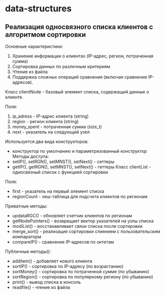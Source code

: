 # data-structures
## Реализация односвязного списка клиентов с алгоритмом сортировки
Основные характеристики:
  1. Хранение информации о клиентах (IP-адрес, регион, потраченная сумма)
  2. Сортировка данных по различным критериям
  3. Чтение из файла
  4. Поддержка сложных операций сравнения (включая сравнение IP-адресов).
     
Класс clientNode - базовый элемент списка, содержащий данные о клиенте.

Поля:
  1. ip_adress - IP-адрес клиента (string)
  2. region - регион клиента (string)
  3. money_spent - потраченная сумма (size_t)
  4. next - указатель на следующий узел

Используется два вида конструкторов:
  * конструктор по умолчанию и параметризованный конструктор
Методы доступа:
  * setIP(), setRGN(), setMNST(), setNext() - сеттеры
  * getIP(), getRGN(), setMNST(), setNext() - геттеры
Класс clientList - односвязный список с функцией сортировки

Поля:

  * first - указатель на первый элемент списка
  * regionCount - хеш-таблица для подсчета клиентов по регионам
  
Приватные методы:

  * updataRGC() - обновляет счетчик клиентов по регионам
  * getNodePointers() - возвращает вектор указателей на узлы списка
  * modiList() - восстанавливает связи списка после сортировки
  * merge_sort() - реализация сортировки слиянием с пользовательским компараторм
  * compareIP() - сравнение IP-адресов по октетам
  
Публичные методы():

  * additem() - добавляет нового клиента
  * sortIP() - сортировка по IP-адресу (по возрастанию)
  * sortMoney() - сортировка по потраченной сумме (по убыванию)
  * sortRegion() - сортировка по популярному региону (по убыванию)
  * print() - вывод списка в консоль
  * readfile() - чтение из файла

